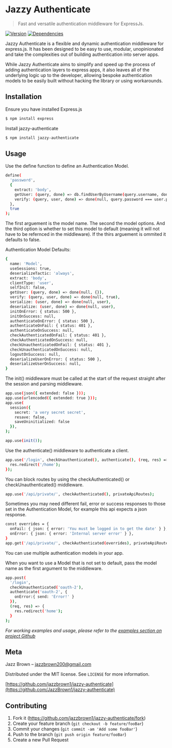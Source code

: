# Jazzy Authenticate
> Fast and versatile authentication middleware for ExpressJs.

[![Version][npm-version]][npm-url]
[![Dependencies][npm-dependencies]][npm-url]

Jazzy Authenticate is a flexible and dynamic authentication middleware for express.js. It has been designed to be easy to use, modular, unopinionated and take the complexities out of building authentication into server apps.

While Jazzy Authenticate aims to simplify and speed up the process of adding authentication layers to express apps, it also leaves all of the underlying logic up to the developer, allowing bespoke authentication models to be easily built without hacking the library or using workarounds.


## Installation


Ensure you have installed Express.js

```sh
$ npm install express
```

Install jazzy-authenticate

```sh
$ npm install jazzy-authenticate
```

## Usage


Use the define function to define an Authentication Model.

```sh
define(
  'password',
  {
    extract: 'body',
    getUser: (query, done) => db.findUserByUsername(query.username, done),
    verify: (query, user, done) => done(null, query.password === user.password)
  },
  true
);
```

The first arguement is the model name. The second the model options. And the third option is whether to set this model to default (meaning it will not have to be refernced in the middleware). If the thirs arguement is ommited it defaults to false.

Authentication Model Defaults:

```sh
{
  name: 'Model',
  useSessions: true,
  deserializeTactic: 'always',
  extract: 'body',
  clientType: 'user',
  selfInit: false,
  getUser: (query, done) => done(null, {}),
  verify: (query, user, done) => done(null, true),
  serialize: (user, done) => done(null, user),
  deserialize: (user, done) => done(null, user),
  initOnError: { status: 500 },
  initOnSuccess: null,
  authenticateOnError: { status: 500 },
  authenticateOnFail: { status: 401 },
  authenticateOnSuccess: null,
  checkAuthenticatedOnFail: { status: 401 },
  checkAuthenticatedOnSuccess: null,
  checkUnauthenticatedOnFail: { status: 401 },
  checkUnauthenticatedOnSuccess: null,
  logoutOnSuccess: null,
  deserializeUserOnError: { status: 500 },
  deserializeUserOnSuccess: null,
}
```

The init() middleware must be called at the start of the request straight after the session and parsing middleware.

```sh
app.use(json({ extended: false }));
app.use(urlencoded({ extended: true }));
app.use(
  session({
    secret: 'a very secret secret',
    resave: false,
    saveUninitialized: false
  }),
);

app.use(init());
```

Use the authenticate() middleware to authenticate a client.

```sh
app.use('/login', checkUnauthenticated(), authenticate(), (req, res) => {
  res.redirect('/home');
});

```

You can block routes by using the checkAuthenticated() or checkUnauthenticated() middleware.

```sh
app.use('/api/private/', checkAuthenticated(), privateApiRoutes);
```

Sometimes you may need different fail, error or success responses to those set in the Authentication Model, for example this api expects a json response.

```sh
const overrides = {
  onFail: { json: { error: 'You must be logged in to get the date' } },
  onError: { json: { error: 'Internal server error' } },
}
app.get('/api/private/', checkAuthenticated(overrides), privateApiRoutes);
```

You can use multiple authentication models in your app.

When you want to use a Model that is not set to default, pass the model name as the first argument to the middleware.

```sh
app.post(
  '/login',
  checkUnauthenticated('oauth-2'),
  authenticate('oauth-2', {
    onError:{ send: 'Error!' }
  }),
  (req, res) => {
    res.redirect('home');
  }
);

```

_For working examples and usage, please refer to the [examples section on project Github](https://github.com/JazzBrown1/jazzy-authenticate/tree/master/examples/)_


## Meta

Jazz Brown – jazzbrown200@gmail.com

Distributed under the MIT license. See ``LICENSE`` for more information.

[https://github.com/jazzbrown1/jazzy-authenticate](https://github.com/JazzBrown1/jazzy-authenticate)

## Contributing

1. Fork it (<https://github.com/jazzbrown1/jazzy-authenticate/fork>)
2. Create your feature branch (`git checkout -b feature/fooBar`)
3. Commit your changes (`git commit -am 'Add some fooBar'`)
4. Push to the branch (`git push origin feature/fooBar`)
5. Create a new Pull Request

<!-- Markdown link & img dfn's -->
[npm-version]: https://img.shields.io/npm/v/jazzy-authenticate
[npm-dependencies]: https://img.shields.io/david/jazzbrown1/jazzy-authenticate
[npm-downloads]: https://img.shields.io/npm/dm/jazzy-authenticate
[npm-url]: https://npmjs.org/jazzy-authenticate/
